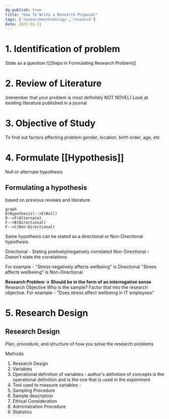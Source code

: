 ```yaml
---
dg-publish: true
title: "How To Write a Research Proposal"
tags: ['researchmethodology','research']
date: 2023-03-21 
---
```


# 1. Identification of problem
State as a question
![[Steps in Formulating Research Problem]]

# 2. Review of Literature
(remember that your problem is most definitely NOT NOVEL)
Look at existing literature published in a journal 

# 3. **Objective of Study**
To find out factors affecting problem 
gender, location, birth order, age, etc

# 4. **Formulate [[Hypothesis]]**
Null or alternate hypothesis 

## Formulating a hypothesis 
based on previous reviews and literature 

```mermaid
graph
D(Hypothesis)-->E(Null)
D-->F(Alternate)
F-->B(Directional)
F-->C(Non-Directional)
```


Same hypothesis can be stated as a directional or Non-Directional hypothesis. 

Directional - Stating postively/negatively correlated 
Non-Directional - Doesn't state the correlations

For example - "Stress negatively affects wellbeing" is Directional 
"Stress affects wellbeiing" is Non-Directional 
 

**Research Problem -> Should be in the form of an interrogative sense**
Research Objective 
Who is the sample? Factor that into the research objective.
For example - "Does stress affect wellbeing in IT employees"


# 5. Research Design 
## Research Design
Plan, procedure, and structure of how you solve the research problems 

Methods 
1. Research Design 
2. Variables
3. Operational definition of variables - author's definition of concepts is the operational definition and is the one that is used in the experiment 
4. Tool used to measure variables  -                                   
5. Sampling Procedure 
6. Sample description
7. Ethical Consideration
8. Administration Procedure 
9. Statistics

 